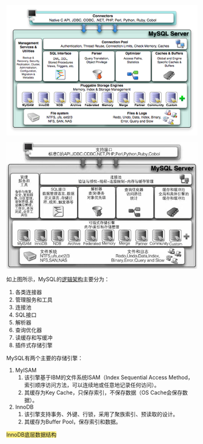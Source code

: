 ![image](../images/7/mysql-framework-english.png)

![image](../images/7/mysql-framework-chinese.png)

如上图所示，MySQL的[逻辑架构](https://blog.csdn.net/hguisu/article/details/7106342)主要分为：

1. 各类连接器
2. 管理服务和工具
3. 连接池
4. SQL接口
5. 解析器
6. 查询优化器
7. 读缓存和写缓冲
8. 插件式存储引擎

MySQL有两个主要的存储引擎：

1. MyISAM
   1. 该引擎基于IBM的文件系统ISAM（Index Sequential Access Method，索引顺序访问方法，可以连续地或任意地记录任何访问）。
   2. 其缓存为Key Cache，只保存索引，不保存数据（OS Cache会保存数据）。
2. InnoDB
   1. 该引擎支持事务、外键、行锁，采用了聚族索引、预读取的设计。
   2. 其缓存为Buffer Pool，保存索引和数据。



<span style=background:#ffee7c>InnoDB底层数据结构</span>